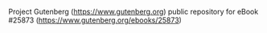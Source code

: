 Project Gutenberg (https://www.gutenberg.org) public repository for eBook #25873 (https://www.gutenberg.org/ebooks/25873)
